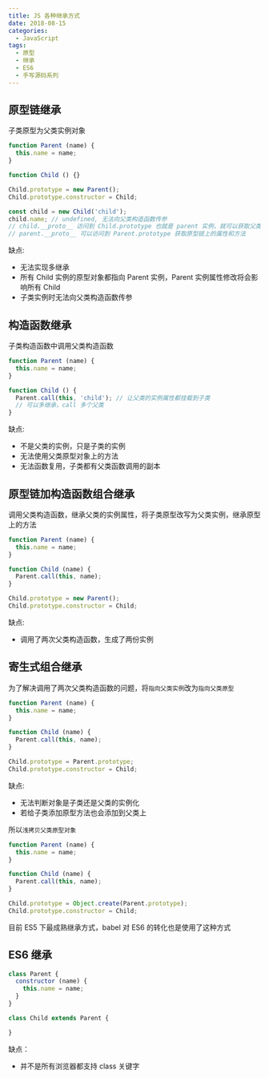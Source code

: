 ```yaml
---
title: JS 各种继承方式
date: 2018-08-15
categories:
  - JavaScript
tags:
  - 原型
  - 继承
  - ES6
  - 手写源码系列
---
```


## 原型链继承

子类原型为父类实例对象

```js
function Parent (name) {
  this.name = name;
}

function Child () {}

Child.prototype = new Parent();
Child.prototype.constructor = Child;

const child = new Child('child');
child.name; // undefined, 无法向父类构造函数传参
// child.__proto__ 访问到 Child.prototype 也就是 parent 实例，就可以获取父类属性和方法
// parent.__proto__ 可以访问到 Parent.prototype 获取原型链上的属性和方法
```

缺点:

- 无法实现多继承
- 所有 Child 实例的原型对象都指向 Parent 实例，Parent 实例属性修改将会影响所有 Child
- 子类实例时无法向父类构造函数传参

## 构造函数继承

子类构造函数中调用父类构造函数

```js
function Parent (name) {
  this.name = name;
}

function Child () {
  Parent.call(this, 'child'); // 让父类的实例属性都挂载到子类
  // 可以多继承，call 多个父类
}
```

缺点:

- 不是父类的实例，只是子类的实例
- 无法使用父类原型对象上的方法
- 无法函数复用，子类都有父类函数调用的副本

## 原型链加构造函数组合继承

调用父类构造函数，继承父类的实例属性，将子类原型改写为父类实例，继承原型上的方法

```js
function Parent (name) {
  this.name = name;
}

function Child (name) {
  Parent.call(this, name);
}

Child.prototype = new Parent();
Child.prototype.constructor = Child;
```

缺点:

- 调用了两次父类构造函数，生成了两份实例

## 寄生式组合继承

为了解决调用了两次父类构造函数的问题，将`指向父类实例`改为`指向父类原型`

```js
function Parent (name) {
  this.name = name;
}

function Child (name) {
  Parent.call(this, name);
}

Child.prototype = Parent.prototype;
Child.prototype.constructor = Child;
```

缺点:

- 无法判断对象是子类还是父类的实例化
- 若给子类添加原型方法也会添加到父类上

所以`浅拷贝父类原型对象`

```js
function Parent (name) {
  this.name = name;
}

function Child (name) {
  Parent.call(this, name);
}

Child.prototype = Object.create(Parent.prototype);
Child.prototype.constructor = Child;
```

目前 ES5 下最成熟继承方式，babel 对 ES6 的转化也是使用了这种方式

## ES6 继承

```js
class Parent {
  constructor (name) {
    this.name = name;
  }
}

class Child extends Parent {

}
```

缺点：

- 并不是所有浏览器都支持 class 关键字
